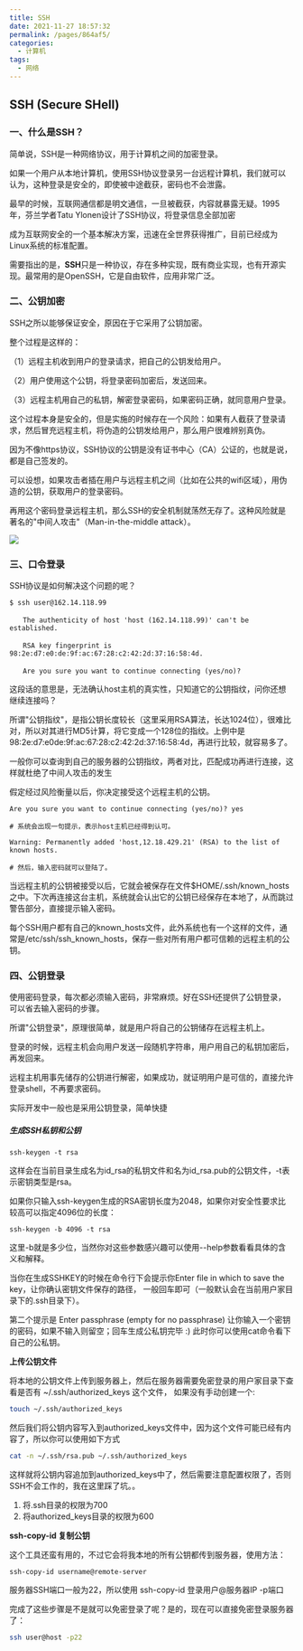 ```yaml
---
title: SSH
date: 2021-11-27 18:57:32
permalink: /pages/864af5/
categories:
  - 计算机
tags:
  - 网络
---
```


## SSH (Secure SHell)



### 一、什么是SSH？

简单说，SSH是一种网络协议，用于计算机之间的加密登录。

如果一个用户从本地计算机，使用SSH协议登录另一台远程计算机，我们就可以认为，这种登录是安全的，即使被中途截获，密码也不会泄露。

最早的时候，互联网通信都是明文通信，一旦被截获，内容就暴露无疑。1995年，芬兰学者Tatu Ylonen设计了SSH协议，将登录信息全部加密

成为互联网安全的一个基本解决方案，迅速在全世界获得推广，目前已经成为Linux系统的标准配置。

需要指出的是，**SSH**只是一种协议，存在多种实现，既有商业实现，也有开源实现。最常用的是OpenSSH，它是自由软件，应用非常广泛。



### 二、公钥加密



SSH之所以能够保证安全，原因在于它采用了公钥加密。



整个过程是这样的：

（1）远程主机收到用户的登录请求，把自己的公钥发给用户。

（2）用户使用这个公钥，将登录密码加密后，发送回来。

（3）远程主机用自己的私钥，解密登录密码，如果密码正确，就同意用户登录。



这个过程本身是安全的，但是实施的时候存在一个风险：如果有人截获了登录请求，然后冒充远程主机，将伪造的公钥发给用户，那么用户很难辨别真伪。

因为不像https协议，SSH协议的公钥是没有证书中心（CA）公证的，也就是说，都是自己签发的。

可以设想，如果攻击者插在用户与远程主机之间（比如在公共的wifi区域），用伪造的公钥，获取用户的登录密码。

再用这个密码登录远程主机，那么SSH的安全机制就荡然无存了。这种风险就是著名的"中间人攻击"（Man-in-the-middle attack）。

![](https://qiniu.espe.work/blog/20211127183741.png)





### 三、口令登录

SSH协议是如何解决这个问题的呢？

```she
$ ssh user@162.14.118.99

　　The authenticity of host 'host (162.14.118.99)' can't be established.

　　RSA key fingerprint is 98:2e:d7:e0:de:9f:ac:67:28:c2:42:2d:37:16:58:4d.

　　Are you sure you want to continue connecting (yes/no)?
```



这段话的意思是，无法确认host主机的真实性，只知道它的公钥指纹，问你还想继续连接吗？

所谓"公钥指纹"，是指公钥长度较长（这里采用RSA算法，长达1024位），很难比对，所以对其进行MD5计算，将它变成一个128位的指纹。上例中是98:2e:d7:e0de:9f:ac:67:28:c2:42:2d:37:16:58:4d，再进行比较，就容易多了。

一般你可以查询到自己的服务器的公钥指纹，两者对比，匹配成功再进行连接，这样就杜绝了中间人攻击的发生

假定经过风险衡量以后，你决定接受这个远程主机的公钥。



```she
Are you sure you want to continue connecting (yes/no)? yes

# 系统会出现一句提示，表示host主机已经得到认可。

Warning: Permanently added 'host,12.18.429.21' (RSA) to the list of known hosts.

# 然后，输入密码就可以登陆了。
```



当远程主机的公钥被接受以后，它就会被保存在文件$HOME/.ssh/known_hosts之中。下次再连接这台主机，系统就会认出它的公钥已经保存在本地了，从而跳过警告部分，直接提示输入密码。



每个SSH用户都有自己的known_hosts文件，此外系统也有一个这样的文件，通常是/etc/ssh/ssh_known_hosts，保存一些对所有用户都可信赖的远程主机的公钥。



### 四、公钥登录



使用密码登录，每次都必须输入密码，非常麻烦。好在SSH还提供了公钥登录，可以省去输入密码的步骤。

所谓"公钥登录"，原理很简单，就是用户将自己的公钥储存在远程主机上。

登录的时候，远程主机会向用户发送一段随机字符串，用户用自己的私钥加密后，再发回来。

远程主机用事先储存的公钥进行解密，如果成功，就证明用户是可信的，直接允许登录shell，不再要求密码。

实际开发中一般也是采用公钥登录，简单快捷



##### 生成SSH私钥和公钥

```text
ssh-keygen -t rsa
```

这样会在当前目录生成名为id_rsa的私钥文件和名为id_rsa.pub的公钥文件，-t表示密钥类型是rsa。

如果你只输入ssh-keygen生成的RSA密钥长度为2048，如果你对安全性要求比较高可以指定4096位的长度：

```text
ssh-keygen -b 4096 -t rsa
```

这里-b就是多少位，当然你对这些参数感兴趣可以使用--help参数看看具体的含义和解释。

当你在生成SSHKEY的时候在命令行下会提示你Enter file in which to save the key，让你确认密钥文件保存的路径，
一般回车即可（一般默认会在当前用户家目录下的.ssh目录下）。

第二个提示是 Enter passphrase (empty for no passphrase) 让你输入一个密钥的密码，如果不输入则留空；回车生成公私钥完毕 :)
此时你可以使用cat命令看下自己的公私钥。



**上传公钥文件**

将本地的公钥文件上传到服务器上，然后在服务器需要免密登录的用户家目录下查看是否有 ~/.ssh/authorized_keys 这个文件，
如果没有手动创建一个:

```bash
touch ~/.ssh/authorized_keys
```

然后我们将公钥内容写入到authorized_keys文件中，因为这个文件可能已经有内容了，所以你可以使用如下方式

```bash
cat -n ~/.ssh/rsa.pub ~/.ssh/authorized_keys
```

这样就将公钥内容追加到authorized_keys中了，然后需要注意配置权限了，否则SSH不会工作的，我在这里踩了坑。。

1. 将.ssh目录的权限为700
2. 将authorized_keys目录的权限为600



**ssh-copy-id 复制公钥**

这个工具还蛮有用的，不过它会将我本地的所有公钥都传到服务器，使用方法：

```text
ssh-copy-id username@remote-server
```

服务器SSH端口一般为22，所以使用 ssh-copy-id 登录用户@服务器IP -p端口



完成了这些步骤是不是就可以免密登录了呢？是的，现在可以直接免密登录服务器了：

```bash
ssh user@host -p22
```